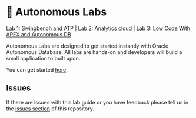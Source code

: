 # 🚀 Autonomous Labs
[Lab 1: Swingbench and ATP](https://m1nka.github.io/autonomous-labs/lab-1.html) | [Lab 2: Analytics cloud](https://m1nka.github.io/autonomous-labs/lab-2.html) | [Lab 3: Low Code With APEX and Autonomous DB](https://m1nka.github.io/autonomous-labs/lab-3.html)

Autonomous Labs are designed to get started instantly with Oracle Autonomous Database. All labs are hands-on and developers will build a small application to built upon. 

You can get started [here](https://m1nka.github.io/autonomous-labs/).

## Issues

If there are issues with this lab guide or you have feedback please tell us in the [issues section](https://github.com/m1nka/autonomous-labs-template/issues) of this repository.




